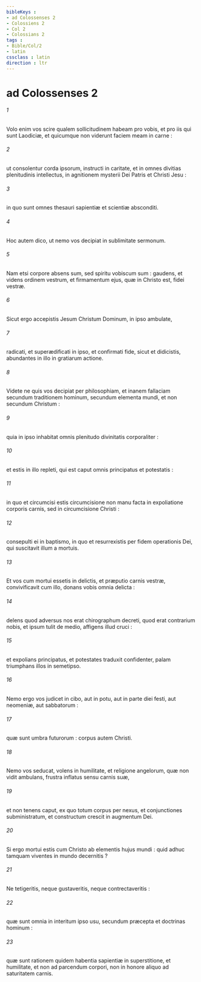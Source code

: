 ```yaml
---
bibleKeys : 
- ad Colossenses 2
- Colossiens 2
- Col 2
- Colossians 2
tags : 
- Bible/Col/2
- latin
cssclass : latin
direction : ltr
---
```


# ad Colossenses 2

###### 1
Volo enim vos scire qualem sollicitudinem habeam pro vobis, et pro iis qui sunt Laodiciæ, et quicumque non viderunt faciem meam in carne :
###### 2
ut consolentur corda ipsorum, instructi in caritate, et in omnes divitias plenitudinis intellectus, in agnitionem mysterii Dei Patris et Christi Jesu :
###### 3
in quo sunt omnes thesauri sapientiæ et scientiæ absconditi.
###### 4
Hoc autem dico, ut nemo vos decipiat in sublimitate sermonum.
###### 5
Nam etsi corpore absens sum, sed spiritu vobiscum sum : gaudens, et videns ordinem vestrum, et firmamentum ejus, quæ in Christo est, fidei vestræ.
###### 6
Sicut ergo accepistis Jesum Christum Dominum, in ipso ambulate,
###### 7
radicati, et superædificati in ipso, et confirmati fide, sicut et didicistis, abundantes in illo in gratiarum actione.
###### 8
Videte ne quis vos decipiat per philosophiam, et inanem fallaciam secundum traditionem hominum, secundum elementa mundi, et non secundum Christum :
###### 9
quia in ipso inhabitat omnis plenitudo divinitatis corporaliter :
###### 10
et estis in illo repleti, qui est caput omnis principatus et potestatis :
###### 11
in quo et circumcisi estis circumcisione non manu facta in expoliatione corporis carnis, sed in circumcisione Christi :
###### 12
consepulti ei in baptismo, in quo et resurrexistis per fidem operationis Dei, qui suscitavit illum a mortuis.
###### 13
Et vos cum mortui essetis in delictis, et præputio carnis vestræ, convivificavit cum illo, donans vobis omnia delicta :
###### 14
delens quod adversus nos erat chirographum decreti, quod erat contrarium nobis, et ipsum tulit de medio, affigens illud cruci :
###### 15
et expolians principatus, et potestates traduxit confidenter, palam triumphans illos in semetipso.
###### 16
Nemo ergo vos judicet in cibo, aut in potu, aut in parte diei festi, aut neomeniæ, aut sabbatorum :
###### 17
quæ sunt umbra futurorum : corpus autem Christi.
###### 18
Nemo vos seducat, volens in humilitate, et religione angelorum, quæ non vidit ambulans, frustra inflatus sensu carnis suæ,
###### 19
et non tenens caput, ex quo totum corpus per nexus, et conjunctiones subministratum, et constructum crescit in augmentum Dei.
###### 20
Si ergo mortui estis cum Christo ab elementis hujus mundi : quid adhuc tamquam viventes in mundo decernitis ?
###### 21
Ne tetigeritis, neque gustaveritis, neque contrectaveritis :
###### 22
quæ sunt omnia in interitum ipso usu, secundum præcepta et doctrinas hominum :
###### 23
quæ sunt rationem quidem habentia sapientiæ in superstitione, et humilitate, et non ad parcendum corpori, non in honore aliquo ad saturitatem carnis.
